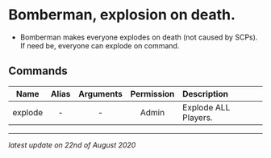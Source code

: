 # Bomberman, explosion on death.

* Bomberman makes everyone explodes on death (not caused by SCPs). If need be, everyone can explode on command.

## Commands

Name | Alias | Arguments | Permission | Description
:---: | :---: | :---: | :---: | :------
explode | - | - | Admin | Explode ALL Players.

---

*latest update on 22nd of August 2020*
